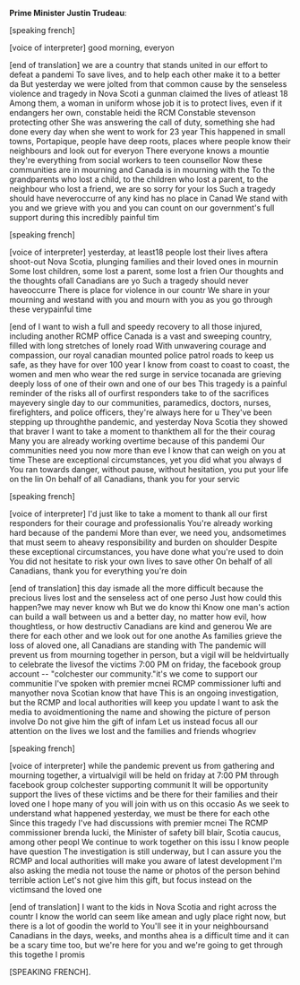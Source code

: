 

**Prime Minister Justin Trudeau**:


[speaking french] 

[voice of interpreter] good morning, everyon

[end of translation] we are a country that stands united in our effort to defeat a pandemi
To save lives, and to help each other make it to a better da
But yesterday we were jolted from that common cause by the senseless violence and tragedy in Nova Scoti
a gunman claimed the lives of atleast 18  Among them, a woman in uniform whose job it is to protect lives, even if it endangers her own, constable heidi   the RCM
Constable stevenson  protecting other
She was answering the call of duty, something she had done every day when she went to work for 23 year
This happened in small towns, Portapique,     people have deep roots, places where people know their neighbours and look out for everyon
There everyone knows a mountie  they're everything from social workers to teen counsellor
Now these communities are in mourning and Canada is in mourning with the
To the grandparents who lost a child, to the children who lost a parent, to the neighbour who lost a friend, we are so sorry for your los
Such a tragedy should have neveroccurre
 of any kind has no place in Canad
We stand with you and we grieve with you and you can count on our government's full support during this incredibly painful tim

[speaking french] 

[voice of interpreter] yesterday, at least18 people lost their lives aftera shoot-out  Nova Scotia, plunging families and their loved ones in mournin
Some lost children, some lost a parent, some lost a frien
Our thoughts and the thoughts ofall Canadians are  yo
Such a tragedy should never haveoccurre
There is  place for violence in our countr
We share in your mourning and westand with you and mourn with you as you go through these verypainful time

[end of  I want to wish a full and speedy recovery to all those injured, including another RCMP office
Canada is a vast and sweeping country, filled with long stretches of lonely road
With unwavering courage and compassion, our royal canadian mounted police patrol  roads to keep us safe, as they have for over 100 year
I know from coast to coast to coast, the women and men who wear the red surge in service tocanada are grieving deeply  loss of one of their own and one of our bes
This tragedy is a painful reminder of the risks all of ourfirst responders take to   of the sacrifices  mayevery single day to  our communities, paramedics, doctors, nurses, firefighters, and police officers, they're always here for u
They've been stepping up throughthe pandemic, and yesterday  Nova Scotia they showed that braver
I want to take a moment to thankthem all for the  their courag
Many  you are already working overtime because of this pandemi
Our communities need you now more than eve
I know that can weigh on you at time
These are exceptional circumstances, yet you did what you always d
You ran towards danger, without pause, without hesitation, you put your life on the lin
On behalf of all Canadians, thank you for your servic

[speaking french] 

[voice of interpreter] I'd just like to take a moment to thank all our first responders for their courage and  professionalis
You're already working hard because of the pandemi
More than ever, we need you, andsometimes that must seem to  aheavy responsibility and burden on  shoulder
Despite these exceptional circumstances, you have done what you're used to doin
You did not hesitate to risk your own lives to save other
On behalf of all Canadians, thank you for everything you're doin

[end of translation] this day ismade all the more difficult because  the precious lives lost and the senseless act of one perso
Just how could this happen?we may never know wh
But we do know thi
Know one man's action can build a wall between us and a better day, no matter how evil, how thoughtless, or how destructiv
Canadians are kind and generou
We are there for each other and we look out for one anothe
As families grieve the loss of aloved one, all Canadians are standing with  The pandemic will prevent us from mourning together in person, but a vigil will be heldvirtually to celebrate the livesof the victims  7:00 PM on friday,  the facebook group account -- "colchester  our community."it's  we come  to support our communitie
I've spoken with premier mcnei
RCMP commissioner lufti and manyother nova Scotian
 know that  have  This is an ongoing investigation, but the RCMP and local authorities will keep you update
I want to ask the media to avoidmentioning the name and showing the picture of  person involve
Do not give him the gift of infam
Let us instead focus all our attention on the lives we lost and the families and friends whogriev

[speaking french] 

[voice of interpreter] while the pandemic  prevent us from gathering and mourning together, a virtualvigil will be held on friday at 7:00 PM through  facebook group colchester supporting  communit
It will be  opportunity  support the lives of these victims and be there for their families and their loved one
I hope many of you will join with us on this occasio
As we seek to understand what happened yesterday, we must be there for each othe
Since this tragedy I've had discussions with premier mcnei
The RCMP commissioner brenda lucki, the Minister of  safety bill blair,   Scotia caucus, among other peopl
We  continue to work together on this issu
I know people have question
The investigation is still underway, but I can assure you the RCMP and local authorities will make you aware of latest development
I'm also asking the media not touse the name or photos of the person behind  terrible action
Let's not give him this gift, but focus instead on the victimsand the loved one

[end of translation] I want to  the kids in Nova Scotia and right across the countr
I know the world can seem like amean and ugly place right now, but there is a  lot of goodin the world to
You'll see it in your neighboursand  Canadians in the days, weeks, and months ahea
 is a difficult time and it can be a scary time too, but we're here for you and we're going to get through this togethe
I promis


[SPEAKING FRENCH].
